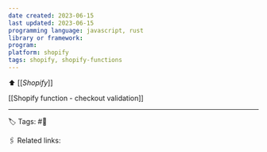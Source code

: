 ```yaml
---
date created: 2023-06-15
last updated: 2023-06-15
programming language: javascript, rust
library or framework:
program:
platform: shopify
tags: shopify, shopify-functions
---
```


⬆ [[_Shopify_]]

[[Shopify function - checkout validation]]

---

🏷 Tags: #🌱

🖇 Related links:
